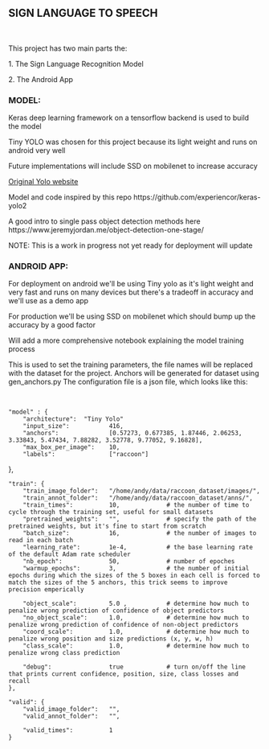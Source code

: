 <h2>SIGN LANGUAGE TO SPEECH</h2><br>
<p>This project has two main parts the:</p>
<p>1. The Sign Language Recognition Model </p>
<p>2. The Android App</p>

<h3>MODEL:</h3>
<p>Keras deep learning framework on a tensorflow backend is used to build the model

<p>Tiny YOLO was chosen for this project because its light weight and runs on android very well</p>
<p>Future implementations will include SSD on mobilenet to increase accuracy</p>
<p><a href="https://pjreddie.com/darknet/yolo/"> Original Yolo website</a></p>
<p>Model and code inspired by this repo https://github.com/experiencor/keras-yolo2</p>
<p> A good intro to single pass object detection methods here https://www.jeremyjordan.me/object-detection-one-stage/</p>

NOTE: This is a work in progress not yet ready for deployment will update
<h3> ANDROID APP:</h3>
<p>For deployment on android we'll be using Tiny yolo as it's light weight and very fast and runs on many devices but there's a tradeoff in accuracy and we'll use as a demo app</p>
<p>For production we'll be using SSD on mobilenet which should bump up the accuracy by a good factor</p>
<p> Will add a more comprehensive notebook explaining the model training process</p>
<p>
This is used to set the training parameters, the file names will be replaced with the dataset for the project.
Anchors will be generated for dataset using gen_anchors.py
The configuration file is a json file, which looks like this:
</p>
<br/>
 
    "model" : {
        "architecture":  "Tiny Yolo" 
        "input_size":           416,
        "anchors":              [0.57273, 0.677385, 1.87446, 2.06253, 3.33843, 5.47434, 7.88282, 3.52778, 9.77052, 9.16828],
        "max_box_per_image":    10,        
        "labels":               ["raccoon"]
},

    "train": {
        "train_image_folder":   "/home/andy/data/raccoon_dataset/images/",
        "train_annot_folder":   "/home/andy/data/raccoon_dataset/anns/",      
        "train_times":          10,             # the number of time to cycle through the training set, useful for small datasets
        "pretrained_weights":   "",             # specify the path of the pretrained weights, but it's fine to start from scratch
        "batch_size":           16,             # the number of images to read in each batch
        "learning_rate":        1e-4,           # the base learning rate of the default Adam rate scheduler
        "nb_epoch":             50,             # number of epoches
        "warmup_epochs":        3,              # the number of initial epochs during which the sizes of the 5 boxes in each cell is forced to match the sizes of the 5 anchors, this trick seems to improve precision emperically

        "object_scale":         5.0 ,           # determine how much to penalize wrong prediction of confidence of object predictors
        "no_object_scale":      1.0,            # determine how much to penalize wrong prediction of confidence of non-object predictors
        "coord_scale":          1.0,            # determine how much to penalize wrong position and size predictions (x, y, w, h)
        "class_scale":          1.0,            # determine how much to penalize wrong class prediction

        "debug":                true            # turn on/off the line that prints current confidence, position, size, class losses and recall
    },

    "valid": {
        "valid_image_folder":   "",
        "valid_annot_folder":   "",

        "valid_times":          1
    }



